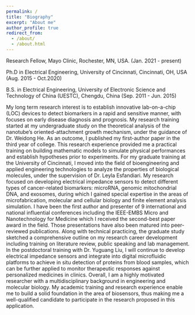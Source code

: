 ```yaml
---
permalink: /
title: "Biography"
excerpt: "About me"
author_profile: true
redirect_from: 
  - /about/
  - /about.html
---
```

Research Fellow, Mayo Clinic, Rochester, MN, USA.		(Jan. 2021 - present)

Ph.D in Electrical Engineering, University of Cincinnati, Cincinnati, OH, USA	  (Aug. 2015 - Oct.2020)

B.S. in Electrical Engineering, University of Electronic Science and Technology of China (UESTC), Chengdu, China  	(Sep. 2011 - Jun. 2015)

My long term research interest is to establish innovative lab-on-a-chip (LOC) devices to detect biomarkers in a rapid and sensitive manner, with focuses on early disease diagnosis and prognosis. My research training started at my undergraduate study on the theoretical analysis of the nanotube’s oriented-attachment growth mechanism, under the guidance of Dr. Weidong He. As an outcome, I published my first-author paper in the third year of college. This research experience provided me a practical training on building mathematic models to simulate physical performances and establish hypotheses prior to experiments. For my graduate training at the University of Cincinnati, I moved into the field of bioengineering and applied engineering technologies to analyze the properties of biological molecules, under the supervision of Dr. Leyla Esfandiari. My research focused on developing electrical impedance sensors to detect different types of cancer-related biomarkers: microRNA, genomic mitochondrial DNA, and exosomes, during which I gained special expertise in the areas of microfabrication, molecular and cellular biology and finite element analysis simulation. I have been the first author and presenter of 9 international and national influential conferences including the IEEE-EMBS Micro and Nanotechnology for Medicine which I received the second-best paper award in the field. Those presentations have also been matured into peer-reviewed publications. Along with technical practicing, the graduate study sketched a comprehensive outline on my research career development including training on literature review, public speaking and lab management. In the postdoctoral training with Dr. Yuguang Liu, I will continue to develop electrical impedance sensors and integrate into digital microfluidic platforms to achieve in situ detection of proteins from blood samples, which can be further applied to monitor therapeutic responses against personalized medicines in clinics. Overall, I am a highly motivated researcher with a multidisciplinary background in engineering and molecular biology. My academic training and research experience enable me to build a solid foundation in the area of biosensors, thus making me a well-qualified candidate to participate in the research proposed in this application. 

